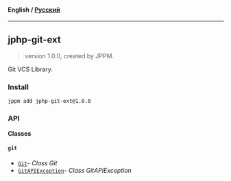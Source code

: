 #### **English** / [Русский](README.ru.md)

---

## jphp-git-ext
> version 1.0.0, created by JPPM.

Git VCS Library.

### Install
```
jppm add jphp-git-ext@1.0.0
```

### API
**Classes**

#### `git`

- [`Git`](https://github.com/jphp-compiler/jphp/blob/master/exts/jphp-git-ext/api-docs/classes/git/Git.md)- _Class Git_
- [`GitAPIException`](https://github.com/jphp-compiler/jphp/blob/master/exts/jphp-git-ext/api-docs/classes/git/GitAPIException.md)- _Class GitAPIException_